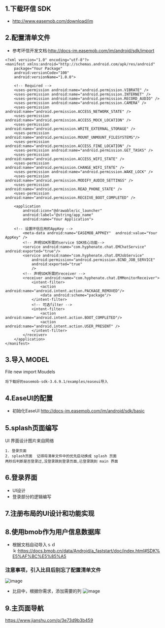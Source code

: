 ## 1.下载环信 SDK

* http://www.easemob.com/download/im


## 2.配置清单文件
* 参考环信开发文档:http://docs-im.easemob.com/im/android/sdk/import
```
<?xml version="1.0" encoding="utf-8"?>
<manifest xmlns:android="http://schemas.android.com/apk/res/android"
    package="Your Package"
    android:versionCode="100"
    android:versionName="1.0.0">
  
    <!-- Required -->
    <uses-permission android:name="android.permission.VIBRATE" />
    <uses-permission android:name="android.permission.INTERNET" />
    <uses-permission android:name="android.permission.RECORD_AUDIO" />
    <uses-permission android:name="android.permission.CAMERA" />
    <uses-permission android:name="android.permission.ACCESS_NETWORK_STATE" />
    <uses-permission android:name="android.permission.ACCESS_MOCK_LOCATION" />
    <uses-permission android:name="android.permission.WRITE_EXTERNAL_STORAGE" />
    <uses-permission android:name="android.permission.MOUNT_UNMOUNT_FILESYSTEMS"/>  
    <uses-permission android:name="android.permission.ACCESS_FINE_LOCATION" />
    <uses-permission android:name="android.permission.GET_TASKS" />
    <uses-permission android:name="android.permission.ACCESS_WIFI_STATE" />
    <uses-permission android:name="android.permission.CHANGE_WIFI_STATE" />
    <uses-permission android:name="android.permission.WAKE_LOCK" />
    <uses-permission android:name="android.permission.MODIFY_AUDIO_SETTINGS" />
    <uses-permission android:name="android.permission.READ_PHONE_STATE" />
    <uses-permission android:name="android.permission.RECEIVE_BOOT_COMPLETED" />
 
    <application
        android:icon="@drawable/ic_launcher"
        android:label="@string/app_name"
        android:name="Your Application">
  
   	<!-- 设置环信应用的AppKey -->
    	<meta-data android:name="EASEMOB_APPKEY"  android:value="Your AppKey" />
    	<!-- 声明SDK所需的service SDK核心功能-->
    	<service android:name="com.hyphenate.chat.EMChatService" android:exported="true"/>
        <service android:name="com.hyphenate.chat.EMJobService"
            android:permission="android.permission.BIND_JOB_SERVICE"
            android:exported="true"
            />
        <!-- 声明SDK所需的receiver -->
        <receiver android:name="com.hyphenate.chat.EMMonitorReceiver">
            <intent-filter>
                <action android:name="android.intent.action.PACKAGE_REMOVED"/>
                <data android:scheme="package"/>
            </intent-filter>
            <!-- 可选filter -->
            <intent-filter>
                <action android:name="android.intent.action.BOOT_COMPLETED"/>
                <action android:name="android.intent.action.USER_PRESENT" />
            </intent-filter>
        </receiver>
    </application>
</manifest>

```

## 3.导入 MODEL

File new import Moudels

```
将下载好的easemob-sdk-3.6.9.1/examples/easeui导入
```

## 4.EaseUI的配置
* 初始化EaseUI http://docs-im.easemob.com/im/android/sdk/basic

## 5.splash页面编写
UI 界面设计图片来自网络
```
1. 登录页面
2. splash页面  记得将清单文件中的优先启动换成 splash 页面
两秒后判断是否登录过,没登录跳到登录页面,已登录跳到 main 界面
```

## 6.登录界面
* UI设计
* 登录部分的逻辑编写

## 7.注册布局的UI设计和功能实现

## 8.使用bmob作为用户信息数据库
* 根据文档自动导入ｓｄｋ:https://docs.bmob.cn/data/Android/a_faststart/doc/index.html#SDK%E5%AF%BC%E5%85%A5

### 注意事项，引入比目后别忘了配置清单文件
![image](https://github.com/JasonRobit/101010/blob/master/pictures/%E6%AF%94%E7%9B%AE%E6%B8%85%E5%8D%95%E9%85%8D%E7%BD%AE.png)

* 比目中，根据你需求，添加需要的列
![image](https://github.com/JasonRobit/101010/blob/master/pictures/%E6%AF%94%E7%9B%AE%E8%A1%A8%E5%88%97.png)

## 9.主页面导航
https://www.jianshu.com/p/3e73d9b3b459